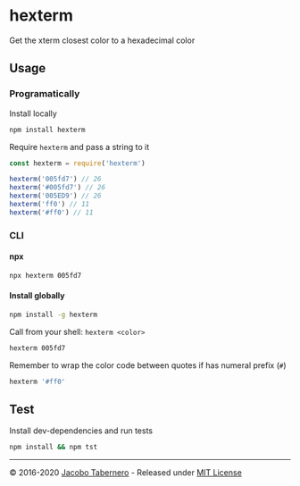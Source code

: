 hexterm
=======

Get the xterm closest color to a hexadecimal color

## Usage

### Programatically

Install locally

```sh
npm install hexterm
```

Require `hexterm` and pass a string to it

```js
const hexterm = require('hexterm')

hexterm('005fd7') // 26
hexterm('#005fd7') // 26
hexterm('005ED9') // 26
hexterm('ff0') // 11
hexterm('#ff0') // 11
```


### CLI

#### npx

```sh
npx hexterm 005fd7
```

#### Install globally

```sh
npm install -g hexterm
```

Call from your shell: `hexterm <color>`

```sh
hexterm 005fd7
```

Remember to wrap the color code between quotes if has numeral prefix (`#`)

```sh
hexterm '#ff0'
```

## Test

Install dev-dependencies and run tests

```sh
npm install && npm tst
```

---

© 2016-2020 [Jacobo Tabernero](https://github.com/jacoborus) - Released under [MIT License](https://raw.github.com/jacoborus/hexterm/master/LICENSE)
